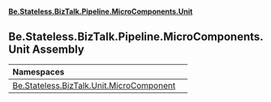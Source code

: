 #### [Be.Stateless.BizTalk.Pipeline.MicroComponents.Unit](README.md 'README')

## Be.Stateless.BizTalk.Pipeline.MicroComponents.Unit Assembly

| Namespaces | |
| :--- | :--- |
| [Be.Stateless.BizTalk.Unit.MicroComponent](Be.Stateless.BizTalk.Unit.MicroComponent.md 'Be.Stateless.BizTalk.Unit.MicroComponent') | |
